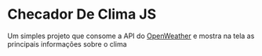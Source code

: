 # Checador De Clima JS
Um simples projeto que consome a API do [OpenWeather](https://openweathermap.org/) e mostra na tela as principais informações sobre o clima

